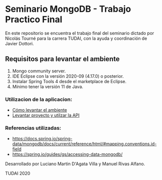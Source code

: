 # Seminario MongoDB - Trabajo Practico Final

En este repositorio se encuentra el trabajo final del seminario dictado por Nicolás Tourné para la carrera TUDAI, con la ayuda y coordinación de Javier Dottori.

## Requisitos para levantar el ambiente

1) Mongo community server.
2) IDE Eclipse con la versión 2020-09 (4.17.0) o posterior.
3) Instalar Spring Tools 4 desde el marketplace de Eclipse.
4) Mínimo tener la versión 11 de Java.

### Utilizacion de la aplicacion:
- [Cómo levantar el ambiente](LevantarAmbiente.md)
- [Levantar proyecto y utilzar la API](LevantarProyecto.md)
  
### Referencias utilizadas:
- https://docs.spring.io/spring-data/mongodb/docs/current/reference/html/#mapping.conventions.id-field
- https://spring.io/guides/gs/accessing-data-mongodb/

Desarrollado por Luciano Martin D'Agata Villa y Manuel Rivas Alfano.

TUDAI 2020
